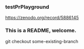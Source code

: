 ### testPrPlayground
https://zenodo.org/record/5886145
### This is a README, welcome.
git checkout some-existing-branch
